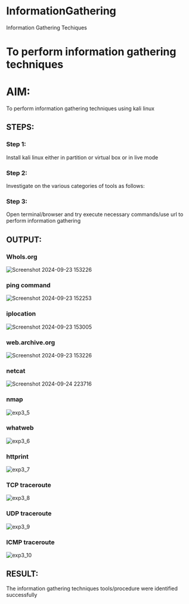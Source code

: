 # InformationGathering
Information Gathering Techiques

# To perform information gathering techniques

# AIM:

To perform information gathering techniques using kali linux 

## STEPS:

### Step 1:

Install kali linux either in partition or virtual box or in live mode

### Step 2:

Investigate on the various categories of tools as follows:

### Step 3:
Open terminal/browser and try execute necessary commands/use url to perform information gathering


## OUTPUT:
### WhoIs.org
![Screenshot 2024-09-23 153226](https://github.com/user-attachments/assets/bfe0a817-d8d3-4f9c-9944-002796dc9989)

 ### ping command
 ![Screenshot 2024-09-23 152253](https://github.com/user-attachments/assets/19644991-bdc6-4974-994d-6c7a8b39cde4)

### iplocation
![Screenshot 2024-09-23 153005](https://github.com/user-attachments/assets/3698f823-fdbd-4ce7-a907-4d61d9db2cd2)

### web.archive.org
![Screenshot 2024-09-23 153226](https://github.com/user-attachments/assets/9972c5f9-261f-4537-aa6f-a9edf1c99984)

### netcat
![Screenshot 2024-09-24 223716](https://github.com/user-attachments/assets/3877fb6f-a9d7-4599-8ca2-d495f1e06c45)

### nmap
![exp3_5](https://github.com/user-attachments/assets/f4ca675e-41e6-47fd-a42c-d94b34abcc5f)

### whatweb
![exp3_6](https://github.com/user-attachments/assets/1ce1a81d-1150-428e-aefd-7e15e4f7c643)

### httprint
![exp3_7](https://github.com/user-attachments/assets/c268a1d0-b57c-4447-8628-a391a5f8377f)

### TCP traceroute
![exp3_8](https://github.com/user-attachments/assets/6491dc90-9150-4774-a97c-b17220a81283)

### UDP traceroute
![exp3_9](https://github.com/user-attachments/assets/ddcfafc7-5e98-4853-bd0a-01fa6976741b)

### ICMP traceroute
![exp3_10](https://github.com/user-attachments/assets/eaa122dd-b3c6-41c2-a3e1-959f8d3d361c)


## RESULT:
The information gathering techniques tools/procedure were  identified successfully
